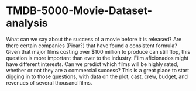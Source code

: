 # TMDB-5000-Movie-Dataset-analysis
What can we say about the success of a movie before it is released? Are there certain companies (Pixar?) that have found a consistent formula? Given that major films costing over $100 million to produce can still flop, this question is more important than ever to the industry. Film aficionados might have different interests. Can we predict which films will be highly rated, whether or not they are a commercial success?  This is a great place to start digging in to those questions, with data on the plot, cast, crew, budget, and revenues of several thousand films.
